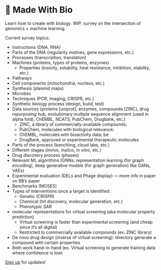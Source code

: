 # 🧬 Made With Bio

Learn how to create with biology. WIP: survey on the intersection of genomics + machine learning.

Current survey topics:
* Instructions (DNA, RNA)
* Parts of the DNA (regularity motives, gene expressions, etc.)
* Processes (transcription, translation)
* Machines (proteins, types of proteins, enzymes)
    * Properties (toxicity, solubility, heat resistance, inhibition, stability, etc.)
* Pathways
* Cell components (mitochondria, nucleus, etc.)
* Synthesis (plasmid maps)
* Microbes
* Techniques (PCR, imaging, CRISPR, etc.)
* Synthetic biology process (design, build, test)
* Data sources (proteins [uniprot], enzymes, compounds [ZINC], drug repurposing hub, evolutionary multiple sequence alignment (used in alpha fold), ChEMBL, NCATS, PubChem, Drugbank, etc.)
    * ZINC, a library of commercially-available compounds;
    * PubChem, molecules with biological relevance;
    * ChEMBL, molecules with bioactivity data; be
    * DrugBank, approved or experimental therapeutic molecules
* Parts of the process (benchling, cloud labs, etc.)
* Different stages (invivo, insilco, in vitro, etc.)
* Drug discovery process (phases)
* Relevant ML algorithms (GNNs, representation learning (for graph encoding), deep generative models (for graph generation) like GANs, VAEs)
* Experimental evaluation (DELs and Phage display) — more info in paper on BB’s paper
* Benchmarks (MOSES)
* Types of interventions once a target is identified:
    * Genetic (CRISPR)
    * Chemical (hit discovery, molecular generation, etc.)
    * Phenotypic SAR
* molecular representations for virtual screening (aka molecular property prediction)
    * Virtual screening is faster than experimental screening (and cheap since it’s all digital)
    * Restricted to commercially available compounds (ex. ZINC library)
* De novo drug design (inverse of virtual screening): directory generate a compound with certain properties
* Both work hand-in-hand (ex. Virtual screening to generate training data where confidence is low)

[Sign up](https://twitter.com/madewithbio) for updates!